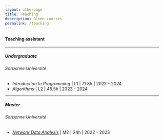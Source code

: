 ```yaml
---
layout: otherpage
title: Teaching
description: Given courses
permalink: /teaching
---
```


#### Teaching assistant 

---

##### Undergraduate
###### Sorbonne Université
- *Introduction to Programming* \| L1 \| 71.8h \| 2022 - 2024
- *Algorithms* \| L2 \| 45.5h \| 2023 - 2024

---

##### Master
###### Sorbonne Université
- [*Network Data Analysis*](https://github.com/yokaiAG/DataNets-Course) \| M2 \| 24h \| 2022 - 2023
